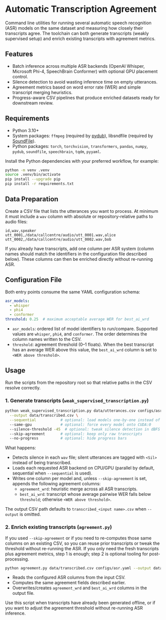 # Automatic Transcription Agreement

Command line utilities for running several automatic speech recognition (ASR) models on the same dataset and measuring how closely their transcripts agree. The toolchain can both generate transcripts (weakly supervised setup) and enrich existing transcripts with agreement metrics.

## Features
- Batch inference across multiple ASR backends (OpenAI Whisper, Microsoft Phi-4, SpeechBrain Conformer) with optional GPU placement control.
- Silence detection to avoid wasting inference time on empty utterances.
- Agreement metrics based on word error rate (WER) and simple transcript merging heuristics.
- Progress-aware CSV pipelines that produce enriched datasets ready for downstream review.

## Requirements
- Python 3.10+
- System packages: `ffmpeg` (required by [pydub](https://github.com/jiaaro/pydub)), libsndfile (required by [SoundFile](https://pysoundfile.readthedocs.io/)).
- Python packages: `torch`, `torchvision`, `transformers`, `pandas`, `numpy`, `pydub`, `soundfile`, `speechbrain`, `tqdm`, `pyyaml`.

Install the Python dependencies with your preferred workflow, for example:

```bash
python -m venv .venv
source .venv/bin/activate
pip install --upgrade pip
pip install -r requirements.txt
```


## Data Preparation
Create a CSV file that lists the utterances you want to process. At minimum it must include a `wav` column with absolute or repository-relative paths to audio files:

```csv
id,wav,speaker
utt_0001,/data/callcentre/audio/utt_0001.wav,alice
utt_0002,/data/callcentre/audio/utt_0002.wav,bob
```

If you already have transcripts, add one column per ASR system (column names should match the identifiers in the configuration file described below). These columns can then be enriched directly without re-running ASR.

## Configuration File
Both entry points consume the same YAML configuration schema:

```yaml
asr_models:
  - whisper
  - phi4
  - conformer
threshold: 0.25  # maximum acceptable average WER for best_ai_wrd
```

- `asr_models`: ordered list of model identifiers to run/compare. Supported values are `whisper`, `phi4`, and `conformer`. The order determines the column names written to the CSV.
- `threshold`: agreement threshold (0–1 floats). When the best transcript has an average WER above this value, the `best_ai_wrd` column is set to `<WER above threshold>`.

## Usage
Run the scripts from the repository root so that relative paths in the CSV resolve correctly.

### 1. Generate transcripts (`weak_supervised_transcription.py`)

```bash
python weak_supervised_transcription.py data/utterances.csv configs/asr.yaml \
  --output data/transcribed.csv \
  --sequential           # optional: load models one-by-one instead of all at once
  --same-gpu             # optional: force every model onto CUDA:0
  --silence-threshold -45  # optional: tweak silence detection in dBFS
  --skip-agreement       # optional: keep only raw transcripts
  --no-progress          # optional: hide progress bars
```

What happens:
- Detects silence in each `wav` file; silent utterances are tagged with `<Sil>` instead of being transcribed.
- Loads each requested ASR backend on CPU/GPU (parallel by default, sequential when `--sequential` is used).
- Writes one column per model and, unless `--skip-agreement` is set, appends the following agreement columns:
  - `agreement_wrd`: heuristic merge across all ASR transcripts.
  - `best_ai_wrd`: transcript whose average pairwise WER falls below `threshold`; otherwise `<WER above threshold>`.

The output CSV path defaults to `transcribed_<input name>.csv` when `--output` is omitted.

### 2. Enrich existing transcripts (`agreement.py`)

If you used `--skip-agreement` or if you need to re-computes those same columns on an existing CSV, so you can reuse prior transcripts or tweak the threshold without re-running the ASR. If you only need the fresh transcripts plus agreement metrics, step 1 is enough; step 2 is optional tooling for post-processing.

```bash
python agreement.py data/transcribed.csv configs/asr.yaml --output data/enriched.csv
```

- Reads the configured ASR columns from the input CSV.
- Computes the same agreement fields described earlier.
- Overwrites/creates `agreement_wrd` and `best_ai_wrd` columns in the output file.

Use this script when transcripts have already been generated offline, or if you want to adjust the agreement threshold without re-running ASR inference.

